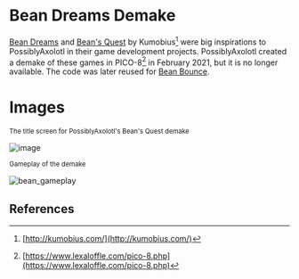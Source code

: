 # Bean Dreams Demake

[Bean Dreams](https://web.archive.org/web/20191102091410/http://beandreamsgame.com/) and [Bean's Quest](https://web.archive.org/web/20190921153957/http://www.kumobius.com/beansquest/) by Kumobius[^1] were big inspirations to PossiblyAxolotl in their game development projects. PossiblyAxolotl created a demake of these games in PICO-8[^2] in February 2021, but it is no longer available. The code was later reused for [Bean Bounce](/bean_bounce). 

# Images
<sub>The title screen for PossiblyAxolotl's Bean's Quest demake</sub>

![image](https://github.com/PossiblyAxolotl/PossiblyAxolotl-Wiki/assets/76883695/63fb246b-8b3a-4062-beda-2c2fef1ee5ca)

<sub>Gameplay of the demake</sub>

![bean_gameplay](https://github.com/PossiblyAxolotl/PossiblyAxolotl-Wiki/assets/76883695/f960cad0-457e-461b-8e0c-38810fa23565)

## References

[^1]: [http://kumobius.com/](http://kumobius.com/)
[^2]: [https://www.lexaloffle.com/pico-8.php](https://www.lexaloffle.com/pico-8.php)
